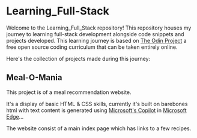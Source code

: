 # Learning_Full-Stack
Welcome to the Learning_Full_Stack repository! This repository houses my journey to learning full-stack development alongside code snippets and projects developed. 
This learning journey is based on [The Odin Project](https://www.theodinproject.com/) a free open source coding curriculum that can be taken entirely online.

Here's the collection of projects made during this journey:

## Meal-O-Mania
This project is of a meal recommendation website.

It's a display of basic HTML & CSS skills, currently it's built on barebones html with text content is generated using [Microsoft's Copilot](https://www.microsoft.com/en-us/edge/copilot?ep=269&es=62&form=MT00KW&OCID=MT00KW&culture=en-us&country=us) in [Microsoft Edge](https://www.microsoft.com/en-us/edge?ep=199&form=MA13L8&es=40)...

The website consist of a main index page which has links to a few recipes.
